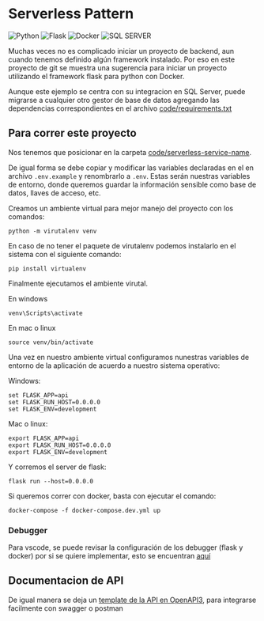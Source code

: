 # Serverless Pattern
![Python](https://img.shields.io/badge/Python-3776AB?style=for-the-badge&logo=python&logoColor=white)
![Flask](https://img.shields.io/badge/flask-%23000.svg?style=for-the-badge&logo=flask&logoColor=white)
![Docker](https://img.shields.io/badge/Docker-2CA5E0?style=for-the-badge&logo=docker&logoColor=white)
![SQL SERVER](https://img.shields.io/badge/Microsoft%20SQL%20Server-CC2927?style=for-the-badge&logo=microsoft%20sql%20server&logoColor=white)


Muchas veces no es complicado iniciar un proyecto de backend, aun cuando tenemos definido algún framework instalado. Por eso en este proyecto de git se muestra una sugerencia para iniciar un proyecto utilizando el framework flask para python con Docker.

Aunque este ejemplo se centra con su integracion en SQL Server, puede migrarse a cualquier otro gestor de base de datos agregando las dependencias correspondientes en el archivo [code/requirements.txt](code/requirements.txt)

## Para correr este proyecto
Nos tenemos que posicionar en la carpeta [code/serverless-service-name](code/serverless-service-name).

De igual forma se debe copiar y modificar las variables declaradas en el en archivo `.env.example` y renombrarlo a `.env`. Estas serán nuestras variables de entorno, donde queremos guardar la información sensible como base de datos, llaves de acceso, etc.

Creamos un ambiente virtual para mejor manejo del proyecto con los comandos:

```
python -m virutalenv venv
```

En caso de no tener el paquete de virutalenv podemos instalarlo en el sistema con el siguiente comando:
```
pip install virtualenv
```

Finalmente ejecutamos el ambiente virutal.

En windows
```
venv\Scripts\activate
```

En mac o linux
```
source venv/bin/activate
```

Una vez en nuestro ambiente virtual configuramos nunestras variables de entorno de la aplicación de acuerdo a nuestro sistema operativo:

Windows:
```
set FLASK_APP=api
set FLASK_RUN_HOST=0.0.0.0
set FLASK_ENV=development 
```

Mac o linux:
```
export FLASK_APP=api
export FLASK_RUN_HOST=0.0.0.0
export FLASK_ENV=development 
```

Y corremos el server de flask:
```
flask run --host=0.0.0.0
```

Si queremos correr con docker, basta con ejecutar el comando:

```
docker-compose -f docker-compose.dev.yml up
```

### Debugger
Para vscode, se puede revisar la configuración de los debugger (flask y docker) por si se quiere implementar, esto se encuentran [aquí](documentation/vscode_flask_debuger.md)

## Documentacion de API

De igual manera se deja un [template de la API en OpenAPI3](documentation/api/api_gateway.yml), para integrarse facilmente con swagger o postman

